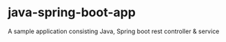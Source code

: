 # java-spring-boot-app
A sample application consisting Java, Spring boot rest controller &amp; service
